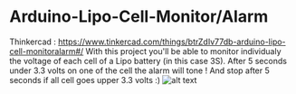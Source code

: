# Arduino-Lipo-Cell-Monitor/Alarm

Thinkercad : https://www.tinkercad.com/things/btrZdIv77db-arduino-lipo-cell-monitoralarm#/
With this project you'll be able to monitor individualy the voltage of each cell of a Lipo battery (in this case 3S).
After 5 seconds under 3.3 volts on one of the cell the alarm will tone ! And stop after 5 seconds if all cell goes upper 3.3 volts :)
![alt text](https://www.solber-software.fr/apps/images/Schema.png)
